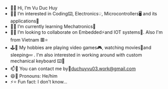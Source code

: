 - 👋🤠 Hi, I’m Vu Duc Huy 
- 👀🥽 I’m interested in Coding⌨️, Electronics💡, Microcontrollers🖥️ and its applications🌃
- 🌱📖 I’m currently learning Mechatronics🤖
- 💞️🤝 I’m looking to collaborate on Embedded⚡and IOT systems🛜. Also I'm from Vietnam 🟥⭐
- 🕹️🏐 My hobbies are playing video games🎮, watching movies🍿and sleeping💤 . I'm also interested in working around with custom mechanical keyboard ⌨️🔨
- 📫📧 You can contact me by📮duchuyvu03.work@gmail.com
- 😄👦 Pronouns: He/him
- ⚡⭐ Fun fact: I don't know...

<!---
DucHuyVu03/DucHuyVu03 is a ✨ special ✨ repository because its `README.md` (this file) appears on your GitHub profile.
You can click the Preview link to take a look at your changes.
--->
